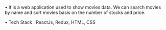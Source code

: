 • It is a web application used to show movies data. We can search movies by name and sort movies basis on the number of stocks and price.

• Tech Stack : ReactJs, Redux, HTML, CSS
